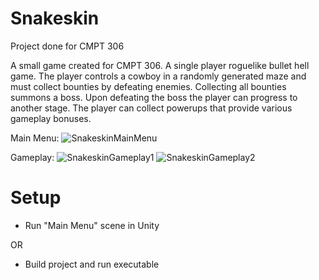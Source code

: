# Snakeskin
 Project done for CMPT 306
 
 A small game created for CMPT 306. A single player roguelike bullet hell game. The player controls a cowboy in a randomly generated maze and must collect bounties by defeating enemies. Collecting all bounties summons a boss. Upon defeating the boss the player can progress to another stage. The player can collect powerups that provide various gameplay bonuses.
 
 Main Menu:
 ![SnakeskinMainMenu](https://user-images.githubusercontent.com/73213301/227702750-3f6c4193-4689-46b5-ba86-3c4629c00e39.PNG)

 Gameplay:
![SnakeskinGameplay1](https://user-images.githubusercontent.com/73213301/227702754-63026bf5-c9b1-45bb-ac6a-e0f2f9840330.PNG)
![SnakeskinGameplay2](https://user-images.githubusercontent.com/73213301/227702758-358e9462-d26d-47f9-ae1c-5e1fd5fb25a4.PNG)


# Setup
 * Run "Main Menu" scene in Unity

  OR
  
 * Build project and run executable
 

